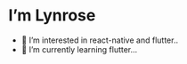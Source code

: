 # I’m Lynrose
- 👀 I’m interested in react-native and flutter..
- 🌱 I’m currently learning flutter...

<!---
lynrose10/lynrose10 is a ✨ special ✨ repository because its `README.md` (this file) appears on your GitHub profile.
You can click the Preview link to take a look at your changes.
--->
